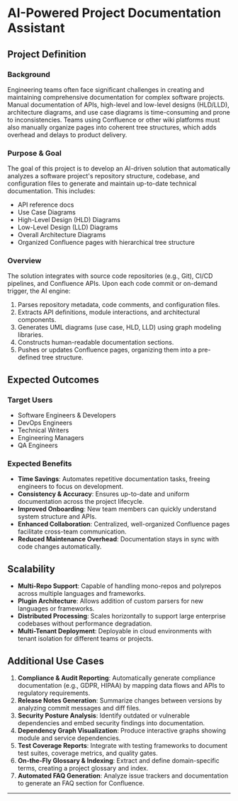 # AI-Powered Project Documentation Assistant

## Project Definition

### Background
Engineering teams often face significant challenges in creating and maintaining comprehensive documentation for complex software projects. Manual documentation of APIs, high-level and low-level designs (HLD/LLD), architecture diagrams, and use case diagrams is time-consuming and prone to inconsistencies. Teams using Confluence or other wiki platforms must also manually organize pages into coherent tree structures, which adds overhead and delays to product delivery.

### Purpose & Goal
The goal of this project is to develop an AI-driven solution that automatically analyzes a software project's repository structure, codebase, and configuration files to generate and maintain up-to-date technical documentation. This includes:

- API reference docs
- Use Case Diagrams
- High-Level Design (HLD) Diagrams
- Low-Level Design (LLD) Diagrams
- Overall Architecture Diagrams
- Organized Confluence pages with hierarchical tree structure

### Overview
The solution integrates with source code repositories (e.g., Git), CI/CD pipelines, and Confluence APIs. Upon each code commit or on-demand trigger, the AI engine:

1. Parses repository metadata, code comments, and configuration files.
2. Extracts API definitions, module interactions, and architectural components.
3. Generates UML diagrams (use case, HLD, LLD) using graph modeling libraries.
4. Constructs human-readable documentation sections.
5. Pushes or updates Confluence pages, organizing them into a pre-defined tree structure.


## Expected Outcomes

### Target Users

- Software Engineers & Developers
- DevOps Engineers
- Technical Writers
- Engineering Managers
- QA Engineers

### Expected Benefits

- **Time Savings**: Automates repetitive documentation tasks, freeing engineers to focus on development.
- **Consistency & Accuracy**: Ensures up-to-date and uniform documentation across the project lifecycle.
- **Improved Onboarding**: New team members can quickly understand system structure and APIs.
- **Enhanced Collaboration**: Centralized, well-organized Confluence pages facilitate cross-team communication.
- **Reduced Maintenance Overhead**: Documentation stays in sync with code changes automatically.

## Scalability

- **Multi-Repo Support**: Capable of handling mono-repos and polyrepos across multiple languages and frameworks.
- **Plugin Architecture**: Allows addition of custom parsers for new languages or frameworks.
- **Distributed Processing**: Scales horizontally to support large enterprise codebases without performance degradation.
- **Multi-Tenant Deployment**: Deployable in cloud environments with tenant isolation for different teams or projects.

## Additional Use Cases

1. **Compliance & Audit Reporting**: Automatically generate compliance documentation (e.g., GDPR, HIPAA) by mapping data flows and APIs to regulatory requirements.
2. **Release Notes Generation**: Summarize changes between versions by analyzing commit messages and diff files.
3. **Security Posture Analysis**: Identify outdated or vulnerable dependencies and embed security findings into documentation.
4. **Dependency Graph Visualization**: Produce interactive graphs showing module and service dependencies.
5. **Test Coverage Reports**: Integrate with testing frameworks to document test suites, coverage metrics, and quality gates.
6. **On-the-Fly Glossary & Indexing**: Extract and define domain-specific terms, creating a project glossary and index.
7. **Automated FAQ Generation**: Analyze issue trackers and documentation to generate an FAQ section for Confluence.

---
